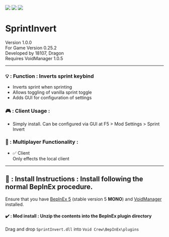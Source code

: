 [![](https://img.shields.io/badge/-Void_Crew_Modding_Team-111111?style=just-the-label&logo=github&labelColor=24292f)](https://github.com/Void-Crew-Modding-Team)
![](https://img.shields.io/badge/Game%20Version-0.25.2-111111?style=flat&labelColor=24292f&color=111111)
[![](https://img.shields.io/discord/1180651062550593536.svg?&logo=discord&logoColor=ffffff&style=flat&label=Discord&labelColor=24292f&color=111111)](https://discord.gg/g2u5wpbMGu "Void Crew Modding Discord")

# SprintInvert

Version 1.0.0  
For Game Version 0.25.2  
Developed by 18107, Dragon  
Requires VoidManager 1.0.5


---------------------

### 💡 : Function : **Inverts sprint keybind**
- Inverts sprint when sprinting
- Allows toggling of vanilla sprint toggle
- Adds GUI for configuration of settings

### 🎮 : Client Usage :

- Simply install. Can be configured via GUI at F5 > Mod Settings > Sprint Invert

### 👥 : Multiplayer Functionality :

- ✅ Client  
Only effects the local client

---------------------

## 🔧 : Install Instructions : **Install following the normal BepInEx procedure.**

Ensure that you have [BepInEx 5](https://thunderstore.io/c/void-crew/p/BepInEx/BepInExPack/) (stable version 5 **MONO**) and [VoidManager](https://thunderstore.io/c/void-crew/p/VoidCrewModdingTeam/VoidManager/) installed.

#### ✔️ : Mod install : **Unzip the contents into the BepInEx plugin directory**

Drag and drop `SprintInvert.dll` into `Void Crew\BepInEx\plugins`